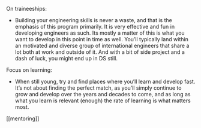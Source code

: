 On traineeships:
- Building your engineering skills is never a waste, and that is the emphasis of this program primarily. It is very effective and fun in developing engineers as such. Its mostly a matter of this is what you want to develop in this point in time as well. You’ll typically land within an motivated and diverse group of international engineers that share a lot both at work and outside of it. And with a bit of side project and a dash of luck, you might end up in DS still.

Focus on learning:
- When still young, try and find places where you’ll learn and develop fast. It’s not about finding the perfect match, as you’ll simply continue to grow and develop over the years and decades to come, and as long as what you learn is relevant (enough) the rate of learning is what matters most. 

[[mentoring]]